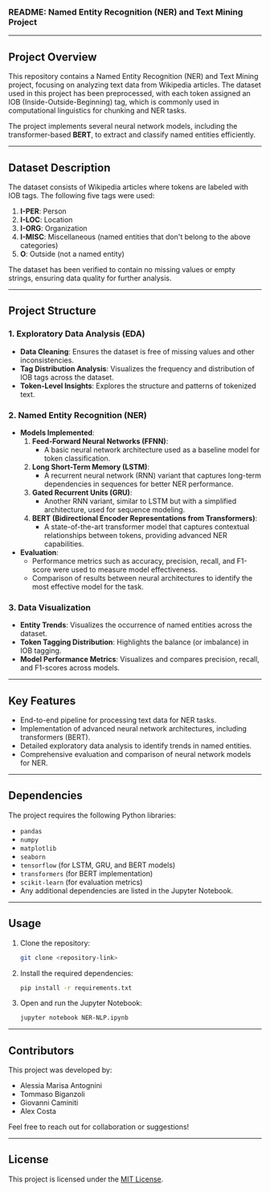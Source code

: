 ### README: Named Entity Recognition (NER) and Text Mining Project

---

## **Project Overview**

This repository contains a Named Entity Recognition (NER) and Text Mining project, focusing on analyzing text data from Wikipedia articles. The dataset used in this project has been preprocessed, with each token assigned an IOB (Inside-Outside-Beginning) tag, which is commonly used in computational linguistics for chunking and NER tasks.

The project implements several neural network models, including the transformer-based **BERT**, to extract and classify named entities efficiently.

---

## **Dataset Description**

The dataset consists of Wikipedia articles where tokens are labeled with IOB tags. The following five tags were used:

1. **I-PER**: Person
2. **I-LOC**: Location
3. **I-ORG**: Organization
4. **I-MISC**: Miscellaneous (named entities that don't belong to the above categories)
5. **O**: Outside (not a named entity)

The dataset has been verified to contain no missing values or empty strings, ensuring data quality for further analysis.

---

## **Project Structure**

### **1. Exploratory Data Analysis (EDA)**
- **Data Cleaning**: Ensures the dataset is free of missing values and other inconsistencies.
- **Tag Distribution Analysis**: Visualizes the frequency and distribution of IOB tags across the dataset.
- **Token-Level Insights**: Explores the structure and patterns of tokenized text.

### **2. Named Entity Recognition (NER)**
- **Models Implemented**:
  1. **Feed-Forward Neural Networks (FFNN)**:
     - A basic neural network architecture used as a baseline model for token classification.
  2. **Long Short-Term Memory (LSTM)**:
     - A recurrent neural network (RNN) variant that captures long-term dependencies in sequences for better NER performance.
  3. **Gated Recurrent Units (GRU)**:
     - Another RNN variant, similar to LSTM but with a simplified architecture, used for sequence modeling.
  4. **BERT (Bidirectional Encoder Representations from Transformers)**:
     - A state-of-the-art transformer model that captures contextual relationships between tokens, providing advanced NER capabilities.
- **Evaluation**:
  - Performance metrics such as accuracy, precision, recall, and F1-score were used to measure model effectiveness.
  - Comparison of results between neural architectures to identify the most effective model for the task.

### **3. Data Visualization**
- **Entity Trends**: Visualizes the occurrence of named entities across the dataset.
- **Token Tagging Distribution**: Highlights the balance (or imbalance) in IOB tagging.
- **Model Performance Metrics**: Visualizes and compares precision, recall, and F1-scores across models.

---

## **Key Features**
- End-to-end pipeline for processing text data for NER tasks.
- Implementation of advanced neural network architectures, including transformers (BERT).
- Detailed exploratory data analysis to identify trends in named entities.
- Comprehensive evaluation and comparison of neural network models for NER.

---

## **Dependencies**
The project requires the following Python libraries:
- `pandas`
- `numpy`
- `matplotlib`
- `seaborn`
- `tensorflow` (for LSTM, GRU, and BERT models)
- `transformers` (for BERT implementation)
- `scikit-learn` (for evaluation metrics)
- Any additional dependencies are listed in the Jupyter Notebook.

---

## **Usage**
1. Clone the repository:
   ```bash
   git clone <repository-link>
   ```
2. Install the required dependencies:
   ```bash
   pip install -r requirements.txt
   ```
3. Open and run the Jupyter Notebook:
   ```bash
   jupyter notebook NER-NLP.ipynb
   ```

---

## **Contributors**
This project was developed by:
- Alessia Marisa Antognini
- Tommaso Biganzoli
- Giovanni Caminiti
- Alex Costa

Feel free to reach out for collaboration or suggestions!

---

## **License**
This project is licensed under the [MIT License](LICENSE).

